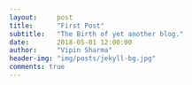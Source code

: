 ```yaml
---
layout:     post
title:      "First Post"
subtitle:   "The Birth of yet another blog."
date:       2018-05-01 12:00:00
author:     "Vipin Sharma"
header-img: "img/posts/jekyll-bg.jpg"
comments: true
---
```


